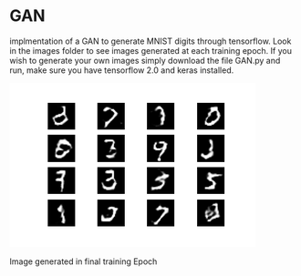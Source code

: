 # GAN
 implmentation of a GAN to generate MNIST digits through tensorflow. Look in the images folder to see images generated at each training epoch. If you wish to generate your own images simply download the file GAN.py and run, make sure you have tensorflow 2.0 and keras installed.
 
![image](https://github.com/colejagdtiger/GAN/blob/main/images/image_at_epoch_0050.png?raw=true)

Image generated in final training Epoch
